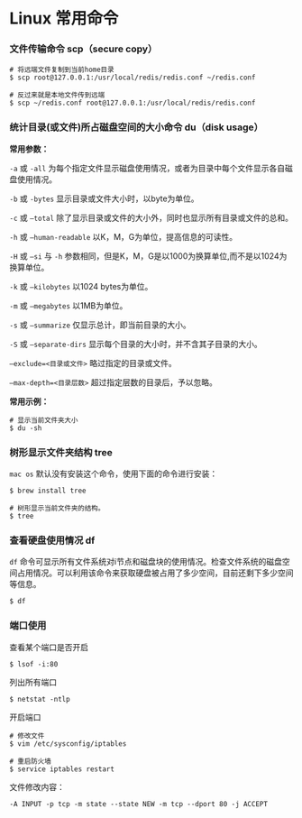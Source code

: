 # Linux 常用命令

### 文件传输命令 scp（secure copy）


```shell
# 将远端文件复制到当前home目录
$ scp root@127.0.0.1:/usr/local/redis/redis.conf ~/redis.conf

# 反过来就是本地文件传到远端
$ scp ~/redis.conf root@127.0.0.1:/usr/local/redis/redis.conf
```

### 统计目录(或文件)所占磁盘空间的大小命令 du（disk usage）

**常用参数：**

`-a` 或 `-all` 为每个指定文件显示磁盘使用情况，或者为目录中每个文件显示各自磁盘使用情况。

`-b` 或 `-bytes` 显示目录或文件大小时，以byte为单位。

`-c` 或 `–total` 除了显示目录或文件的大小外，同时也显示所有目录或文件的总和。

`-h` 或 `–human-readable` 以K，M，G为单位，提高信息的可读性。

`-H` 或 `–si` 与 `-h` 参数相同，但是K，M，G是以1000为换算单位,而不是以1024为换算单位。

`-k` 或 `–kilobytes` 以1024 bytes为单位。

`-m` 或 `–megabytes` 以1MB为单位。

`-s` 或 `–summarize` 仅显示总计，即当前目录的大小。

`-S` 或 `–separate-dirs` 显示每个目录的大小时，并不含其子目录的大小。

`–exclude=<目录或文件>` 略过指定的目录或文件。

`–max-depth=<目录层数>` 超过指定层数的目录后，予以忽略。

**常用示例：**

```shell
# 显示当前文件夹大小
$ du -sh
```

### 树形显示文件夹结构 tree

`mac os` 默认没有安装这个命令，使用下面的命令进行安装：

```shell
$ brew install tree
```

```shell
# 树形显示当前文件夹的结构。
$ tree
```

### 查看硬盘使用情况 df

`df` 命令可显示所有文件系统对i节点和磁盘块的使用情况。检查文件系统的磁盘空间占用情况。可以利用该命令来获取硬盘被占用了多少空间，目前还剩下多少空间等信息。

```shell
$ df
```


### 端口使用

查看某个端口是否开启

```shell
$ lsof -i:80
```

列出所有端口

```shell
$ netstat -ntlp
```

开启端口

```shell
# 修改文件
$ vim /etc/sysconfig/iptables

# 重启防火墙
$ service iptables restart
```

文件修改内容：

```
-A INPUT -p tcp -m state --state NEW -m tcp --dport 80 -j ACCEPT
```